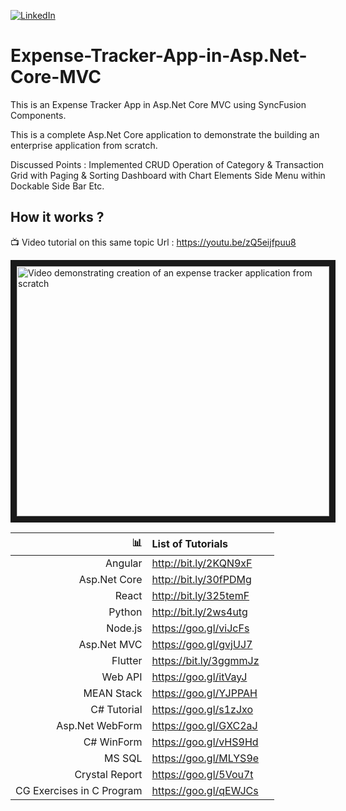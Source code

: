 [![LinkedIn][linkedin-shield]][linkedin-url-Bucsa]


# Expense-Tracker-App-in-Asp.Net-Core-MVC
This is an Expense Tracker App in Asp.Net Core MVC using SyncFusion Components.

This is a complete Asp.Net Core application to demonstrate the building an enterprise application from scratch.

Discussed Points :
Implemented CRUD Operation of Category & Transaction
Grid with Paging & Sorting
Dashboard with Chart Elements
Side Menu within Dockable Side Bar
Etc.



 ## How it works ?
 
 :tv: Video tutorial on this same topic
 Url : https://youtu.be/zQ5eijfpuu8
 
 <a href="http://www.youtube.com/watch?feature=player_embedded&v=zQ5eijfpuu8
" target="_blank"><img src="http://img.youtube.com/vi/zQ5eijfpuu8/0.jpg" 
alt="Video demonstrating creation of an expense tracker application from scratch" width="500" height="400" border="10" /></a>


| :bar_chart:               |  List of Tutorials   |   |
|--------------------------:|:---------------------|---|
| Angular                   |http://bit.ly/2KQN9xF |   |
| Asp.Net Core              |http://bit.ly/30fPDMg |   |
| React                     |http://bit.ly/325temF |   |
| Python                    |http://bit.ly/2ws4utg |   |
| Node.js                   |https://goo.gl/viJcFs |   |
| Asp.Net MVC               |https://goo.gl/gvjUJ7 |   |
| Flutter                   |https://bit.ly/3ggmmJz|   |
| Web API                   |https://goo.gl/itVayJ |   |
| MEAN Stack                |https://goo.gl/YJPPAH |   |
| C# Tutorial               |https://goo.gl/s1zJxo |   |
| Asp.Net WebForm           |https://goo.gl/GXC2aJ |   |
| C# WinForm                |https://goo.gl/vHS9Hd |   |
| MS SQL                    |https://goo.gl/MLYS9e |   |
| Crystal Report            |https://goo.gl/5Vou7t |   |
| CG Exercises in C Program |https://goo.gl/qEWJCs |   |




[linkedin-shield]: https://img.shields.io/badge/-LinkedIn-black.svg?style=for-the-badge&logo=linkedin&colorB=555
[linkedin-url-Bucsa]: https://www.linkedin.com/in/justin-bucsa